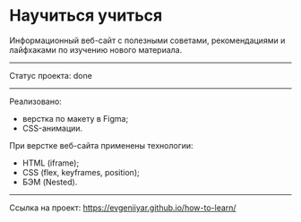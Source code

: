 # Научиться учиться #


Информационный веб-сайт с полезными советами, рекомендациями и лайфхаками по изучению нового материала.

---

Статус проекта: done

---

Реализовано:
* верстка по макету в Figma;
* CSS-анимации.

При верстке веб-сайта применены технологии: 
* HTML (iframe); 
* CSS (flex, keyframes, position);
* БЭМ (Nested).

---

Ссылка на проект: https://evgeniiyar.github.io/how-to-learn/

